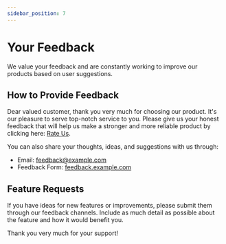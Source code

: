```yaml
---
sidebar_position: 7
---
```


# Your Feedback

We value your feedback and are constantly working to improve our products based on user suggestions.

## How to Provide Feedback

Dear valued customer, thank you very much for choosing our product. It's our pleasure to serve top-notch service to you. Please give us your honest feedback that will help us make a stronger and more reliable product by clicking here: [Rate Us](https://codecanyon.net/item/news-flutter-news-full-app/reviews/32062835).

You can also share your thoughts, ideas, and suggestions with us through:

- Email: feedback@example.com
- Feedback Form: [feedback.example.com](https://feedback.example.com)

## Feature Requests

If you have ideas for new features or improvements, please submit them through our feedback channels. Include as much detail as possible about the feature and how it would benefit you.

Thank you very much for your support!
